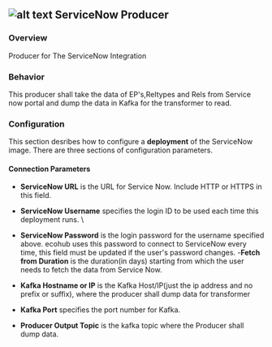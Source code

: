## ![alt text](https://raw.githubusercontent.com/ciscoecosystem/Scratch/max-test/ecoScripts/service_now/icon.png "Logo") ServiceNow Producer

### Overview
Producer for The ServiceNow Integration

### Behavior

This producer shall take the data of EP's,Reltypes and Rels from Service now portal and dump the data in Kafka for the transformer to read.

### Configuration

This section desribes how to configure a **deployment** of the ServiceNow image. There are three sections of configuration parameters.

#### Connection Parameters

- **ServiceNow URL** is the URL for Service Now. Include HTTP or HTTPS in this field.
- **ServiceNow Username** specifies the login ID to be used each time this deployment runs. \
- **ServiceNow Password** is the login password for the username specified above. ecohub uses this password to connect to ServiceNow every time, this field must be updated if the user's password changes.
-**Fetch from Duration** is the duration(in days) starting from which the user needs to fetch the data from Service Now.

- **Kafka Hostname or IP** is the Kafka Host/IP(just the ip address and no prefix or suffix), where the producer shall dump data for transformer
- **Kafka Port** specifies the port number for Kafka.
- **Producer Output Topic** is the kafka topic where the Producer shall dump data.


